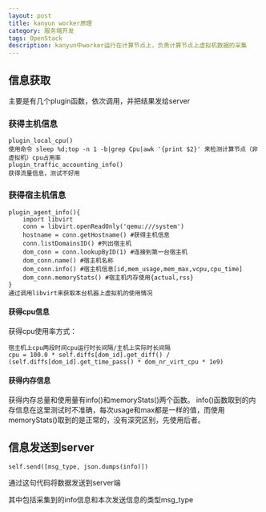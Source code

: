 ```yaml
---
layout: post
title: kanyun worker原理
category: 服务端开发
tags: OpenStack
description: kanyun中worker运行在计算节点上，负责计算节点上虚拟机数据的采集
---
```


## 信息获取
主要是有几个plugin函数，依次调用，并把结果发给server

### 获得主机信息

    plugin_local_cpu()
    使用命令 sleep %d;top -n 1 -b|grep Cpu|awk '{print $2}' 来检测计算节点（非虚拟机）cpu占用率
    plugin_traffic_accounting_info()
    获得流量信息，测试不好用

### 获得宿主机信息

    plugin_agent_info(){
        import libvirt 
        conn = libvirt.openReadOnly('qemu:///system')
        hostname = conn.getHostname() #获得主机信息
        conn.listDomainsID() #列出宿主机   
        dom_conn = conn.lookupByID(1) #连接到第一台宿主机
        dom_conn.name() #宿主机名称
        dom_conn.info() #宿主机信息[id,mem_usage,mem_max,vcpu,cpu_time]
        dom_conn.memoryStats() #宿主机内存使用{actual,rss}
    }
    通过调用libvirt来获取本台机器上虚拟机的使用情况

#### 获得cpu信息
获得cpu使用率方式：

    宿主机上cpu两段时间cpu运行时长间隔/主机上实际时长间隔
    cpu = 100.0 * self.diffs[dom_id].get_diff() / (self.diffs[dom_id].get_time_pass() * dom_nr_virt_cpu * 1e9)

#### 获得内存信息
获得内存总量和使用量有info()和memoryStats()两个函数。
info()函数取到的内存信息在这里测试时不准确，每次usage和max都是一样的值，而使用memoryStats()取到的是正常的，没有深究区别，先使用后者。
    
## 信息发送到server

    self.send([msg_type, json.dumps(info)])

通过这句代码将数据发送到server端

其中包括采集到的info信息和本次发送信息的类型msg_type